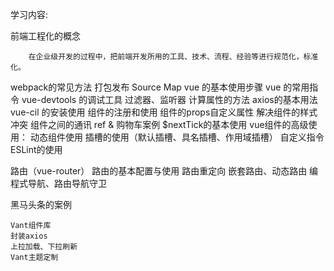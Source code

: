 
学习内容:
        
 前端工程化的概念

        在企业级开发的过程中，把前端开发所用的工具、技术、流程、经验等进行规范化，标准化。
 webpack的常见方法
 打包发布
 Source Map
 vue 的基本使用步骤
 vue 的常用指令
 vue-devtools 的调试工具
 过滤器、监听器
 计算属性的方法
 axios的基本用法  
 vue-cil 的安装使用
 组件的注册和使用
 组件的props自定义属性
 解决组件的样式冲突
 组件之间的通讯 
 ref & 购物车案例
 $nextTick的基本使用
 vue组件的高级使用：
         动态组件使用
         插槽的使用（默认插槽、具名插槽、作用域插槽）
         自定义指令
         ESLint的使用

 路由（vue-router）
         路由的基本配置与使用
         路由重定向
         嵌套路由、动态路由
         编程式导航、路由导航守卫


黑马头条的案例
    
    Vant组件库
    封装axios
    上拉加载、下拉刷新
    Vant主题定制
